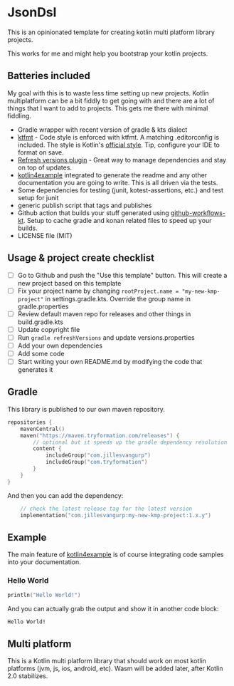 # JsonDsl

This is an opinionated template for creating kotlin multi platform library projects.

This works for me and might help you bootstrap your kotlin projects.

## Batteries included

My goal with this is to waste less time setting up new projects. Kotlin multiplatform can be a bit fiddly to get going with and there are a lot of things that I want to add to projects. This gets me there with minimal fiddling.

- Gradle wrapper with recent version of gradle & kts dialect
- [ktfmt](https://github.com/facebook/ktfmt) - Code style is enforced with ktfmt. A matching .editorconfig is included. The style is Kotlin's [official style](kotlinlang.org/docs/coding-conventions.html). Tip, configure your IDE to format on save.
- [Refresh versions plugin](https://splitties.github.io/refreshVersions/) - Great way to manage dependencies and stay on top of updates.
- [kotlin4example](https://github.com/jillesvangurp/kotlin4example) integrated to generate the readme and any other documentation you are going to write. This is all driven via the tests.
- Some dependencies for testing (junit, kotest-assertions, etc.) and test setup for junit
- generic publish script that tags and publishes
- Github action that builds your stuff generated using [github-workflows-kt](https://github.com/typesafegithub/github-workflows-kt). Setup to cache gradle and konan related files to speed up your builds.
- LICENSE file (MIT)

## Usage & project create checklist

- [ ] Go to Github and push the "Use this template" button. This will create a new project based on this template
- [ ] Fix your project name by changing `rootProject.name = "my-new-kmp-project"` in settings.gradle.kts. Override the group name in gradle.properties
- [ ] Review default maven repo for releases and other things in build.gradle.kts
- [ ] Update copyright file
- [ ] Run `gradle refreshVersions` and update versions.properties
- [ ] Add your own dependencies
- [ ] Add some code
- [ ] Start writing your own README.md by modifying the code that generates it

## Gradle

This library is published to our own maven repository.

```kotlin
repositories {
    mavenCentral()
    maven("https://maven.tryformation.com/releases") {
        // optional but it speeds up the gradle dependency resolution
        content {
            includeGroup("com.jillesvangurp")
            includeGroup("com.tryformation")
        }
    }
}
```

And then you can add the dependency:

```kotlin
    // check the latest release tag for the latest version
    implementation("com.jillesvangurp:my-new-kmp-project:1.x.y")
```

## Example

The main feature of [kotlin4example](https://github.com/jillesvangurp/kotlin4example) is of course integrating code samples into your documentation.   

### Hello World

```kotlin
println("Hello World!") 
```

And you can actually grab the output and show it in another code block:

```text
Hello World!
```

## Multi platform

This is a Kotlin multi platform library that should work on most  kotlin platforms (jvm, js, ios, android, etc). Wasm will be added later, after Kotlin 2.0 stabilizes.

